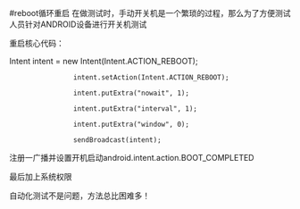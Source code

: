 #reboot循环重启
在做测试时，手动开关机是一个繁琐的过程，那么为了方便测试人员针对ANDROID设备进行开关机测试

重启核心代码：

Intent intent = new Intent(Intent.ACTION_REBOOT); 


					intent.setAction(Intent.ACTION_REBOOT); 
					
					intent.putExtra("nowait", 1); 
					
					intent.putExtra("interval", 1); 
					
					intent.putExtra("window", 0); 
					
					sendBroadcast(intent); 
					
					
注册一广播并设置开机启动android.intent.action.BOOT_COMPLETED

最后加上系统权限
  <uses-permission android:name="android.permission.RECEIVE_BOOT_COMPLETED" ></uses-permission>
    <uses-permission android:name="android.permission.REBOOT" ></uses-permission>


自动化测试不是问题，方法总比困难多！
